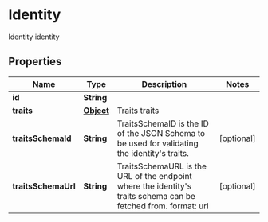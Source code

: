 

# Identity

Identity identity
## Properties

Name | Type | Description | Notes
------------ | ------------- | ------------- | -------------
**id** | **String** |  | 
**traits** | [**Object**](.md) | Traits traits | 
**traitsSchemaId** | **String** | TraitsSchemaID is the ID of the JSON Schema to be used for validating the identity&#39;s traits. |  [optional]
**traitsSchemaUrl** | **String** | TraitsSchemaURL is the URL of the endpoint where the identity&#39;s traits schema can be fetched from.  format: url |  [optional]



